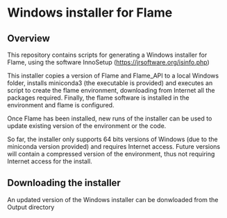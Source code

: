 # Windows installer for Flame

## Overview
This repository contains scripts for generating a Windows installer for Flame, using the software InnoSetup (https://jrsoftware.org/isinfo.php)

This installer copies a version of Flame and Flame_API to a local Windows folder, installs miniconda3 (the executable is provided) and executes an script to create the flame environment, downloading from Internet all the packages required. Finally, the flame software is installed in the environment and flame is configured.

Once Flame has been installed, new runs of the installer can be used to update existing version of the environment or the code.

So far, the installer only supports 64 bits versions of Windows (due to the miniconda version provided) and requires Internet access. Future versions will contain a compressed version of the environment, thus not requiring Internet access for the install.

## Downloading the installer
An updated version of the Windows installer can be donwloaded from the Output directory 
